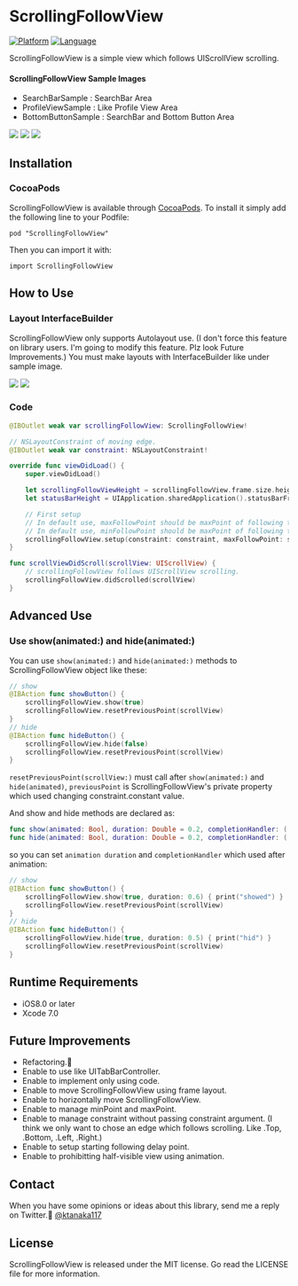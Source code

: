 # ScrollingFollowView

[![Platform](http://img.shields.io/badge/platform-ios-blue.svg?style=flat
)](https://developer.apple.com/iphone/index.action)
[![Language](http://img.shields.io/badge/language-swift-brightgreen.svg?style=flat
)](https://developer.apple.com/swift)

ScrollingFollowView is a simple view which follows UIScrollView scrolling.

#### ScrollingFollowView Sample Images
- SearchBarSample    : SearchBar Area
- ProfileViewSample  : Like Profile View Area
- BottomButtonSample : SearchBar and Bottom Button Area

![](./SampleImage/SearchBarSample.gif)
![](./SampleImage/ProfileViewSample.gif)
![](./SampleImage/BottomButtonSample.gif)

## Installation
### CocoaPods
ScrollingFollowView is available through [CocoaPods](http://cocoapods.org). To install it simply add the following line to your Podfile:

```
pod "ScrollingFollowView"
```

Then you can import it with:

```
import ScrollingFollowView
```

## How to Use
### Layout InterfaceBuilder
ScrollingFollowView only supports Autolayout use. 
(I don't force this feature on library users. I'm going to modify this feature. Plz look Future Improvements.)
You must make layouts with InterfaceBuilder like under sample image.

![](./SampleImage/HowToUse.png)
![](./SampleImage/module.jpg)

### Code
```swift
@IBOutlet weak var scrollingFollowView: ScrollingFollowView!

// NSLayoutConstraint of moving edge.
@IBOutlet weak var constraint: NSLayoutConstraint!

override func viewDidLoad() {
    super.viewDidLoad()

    let scrollingFollowViewHeight = scrollingFollowView.frame.size.height
    let statusBarHeight = UIApplication.sharedApplication().statusBarFrame.size.height

    // First setup
    // In default use, maxFollowPoint should be maxPoint of following to scroll DOWN.
    // In default use, minFollowPoint should be maxPoint of following to scroll UP.
    scrollingFollowView.setup(constraint: constraint, maxFollowPoint: scrollingFollowViewHeight + statusBarHeight, minFollowPoint: 0)
}
```

```swift
func scrollViewDidScroll(scrollView: UIScrollView) {
	// scrollingFollowView follows UIScrollView scrolling.
    scrollingFollowView.didScrolled(scrollView)
}
```

## Advanced Use
### Use show(animated:) and hide(animated:)
You can use `show(animated:)` and `hide(animated:)` methods to ScrollingFollowView object like these:

```swift
// show
@IBAction func showButton() {
	scrollingFollowView.show(true)
	scrollingFollowView.resetPreviousPoint(scrollView)
}
// hide
@IBAction func hideButton() {
	scrollingFollowView.hide(false)
	scrollingFollowView.resetPreviousPoint(scrollView)
}
```

`resetPreviousPoint(scrollView:)` must call after `show(animated:)` and `hide(animated)`, `previousPoint` is ScrollingFollowView's private property which used changing constraint.constant value.

And show and hide methods are declared as:
```swift
func show(animated: Bool, duration: Double = 0.2, completionHandler: (()->())? = nil)
func hide(animated: Bool, duration: Double = 0.2, completionHandler: (()->())? = nil)
```

so you can set `animation duration` and `completionHandler` which used after animation:

```swift
// show
@IBAction func showButton() {
	scrollingFollowView.show(true, duration: 0.6) { print("showed") }
	scrollingFollowView.resetPreviousPoint(scrollView)
}
// hide
@IBAction func hideButton() {
	scrollingFollowView.hide(true, duration: 0.5) { print("hid") }
	scrollingFollowView.resetPreviousPoint(scrollView)
}
```

## Runtime Requirements

- iOS8.0 or later
- Xcode 7.0

## Future Improvements
- Refactoring.💪
- Enable to use like UITabBarController.
- Enable to implement only using code.
- Enable to move ScrollingFollowView using frame layout.
- Enable to horizontally move ScrollingFollowView.
- Enable to manage minPoint and maxPoint.
- Enable to manage constraint without passing constraint argument. (I think we only want to chose an edge which follows scrolling. Like .Top, .Bottom, .Left, .Right.)
- Enable to setup starting following delay point.
- Enable to prohibitting half-visible view using animation.

## Contact
When you have some opinions or ideas about this library, send me a reply on Twitter.🍣
[@ktanaka117](https://twitter.com/ktanaka117)

## License
ScrollingFollowView is released under the MIT license. Go read the LICENSE file for more information.